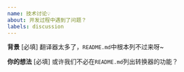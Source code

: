 ```yaml
---
name: 技术讨论💡
about: 开发过程中遇到了问题？
labels: discussion
---
```


**背景** [必填]
翻译器太多了，`README.md`中根本列不过来呀~

**你的想法** [必填]
或许我们不必在`README.md`列出转换器的功能？
